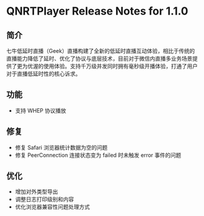 # QNRTPlayer Release Notes for 1.1.0

## 简介
七牛低延时直播（Geek）直播构建了全新的低延时直播互动体验，相比于传统的直播能力降低了延时、优化了协议与底层技术，目前对于微信内直播多业务场景提供了更为优渥的使用体验。支持千万级并发同时拥有毫秒级开播体验，打通了用户对于直播低延时性的核心诉求。

## 功能
- 支持 WHEP 协议播放

## 修复
- 修复 Safari 浏览器统计数据为空的问题
- 修复 PeerConnection 连接状态变为 failed 时未触发 error 事件的问题

## 优化
- 增加对外类型导出
- 调整日志打印级别和内容
- 优化浏览器兼容性问题处理方式
